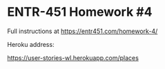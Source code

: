 # ENTR-451 Homework #4

Full instructions at https://entr451.com/homework-4/

Heroku address:

https://user-stories-wl.herokuapp.com/places